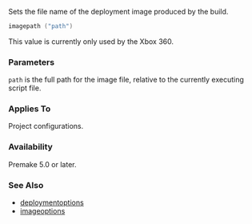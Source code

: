 Sets the file name of the deployment image produced by the build.

```lua
imagepath ("path")
```

This value is currently only used by the Xbox 360.

### Parameters ###

`path` is the full path for the image file, relative to the currently executing script file.

### Applies To ###

Project configurations.

### Availability ###

Premake 5.0 or later.

### See Also ###

* [deploymentoptions](deploymentoptions.md)
* [imageoptions](imageoptions.md)
